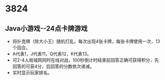 # 3824
## Java小游戏--24点卡牌游戏
* 将扑克牌（除大小王）随机打乱，每次出现4张卡牌，每张卡牌使用一次，13个回合。
* A代表1，J代表11，Q代表12，K代表13。
* 可2-4人局域网同时在线对战，100秒倒计时结束前回答正确可获得积分，先回答的可获4分，后回答的分数依次递减。
* 实时显示玩家排名。
